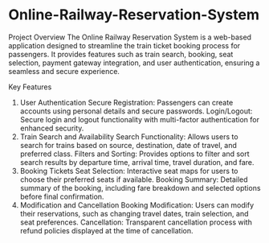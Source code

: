 # Online-Railway-Reservation-System
Project Overview
The Online Railway Reservation System is a web-based application designed to streamline the train ticket booking process for passengers. It provides features such as train search, booking, seat selection, payment gateway integration, and user authentication, ensuring a seamless and secure experience.

Key Features
1. User Authentication
Secure Registration: Passengers can create accounts using personal details and secure passwords.
Login/Logout: Secure login and logout functionality with multi-factor authentication for enhanced security.
2. Train Search and Availability
Search Functionality: Allows users to search for trains based on source, destination, date of travel, and preferred class.
Filters and Sorting: Provides options to filter and sort search results by departure time, arrival time, travel duration, and fare.
3. Booking Tickets
Seat Selection: Interactive seat maps for users to choose their preferred seats if available.
Booking Summary: Detailed summary of the booking, including fare breakdown and selected options before final confirmation.
4. Modification and Cancellation
Booking Modification: Users can modify their reservations, such as changing travel dates, train selection, and seat preferences.
Cancellation: Transparent cancellation process with refund policies displayed at the time of cancellation.
